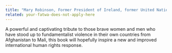 ```yaml
---
title: "Mary Robinson, Former President of Ireland, former United Nations High Commissioner for Human Rights​​"
related: your-fatwa-does-not-apply-here
---
```

A powerful and captivating tribute to those brave women and men who have stood up to fundamentalist violence in their own countries from Afghanistan to Mali, this book will hopefully inspire a new and improved international human rights response.
